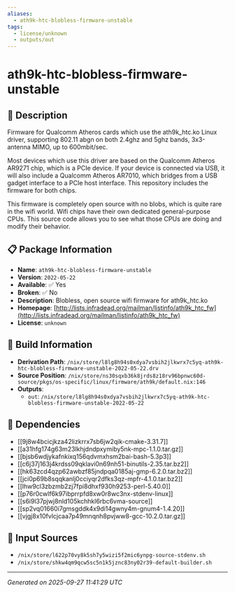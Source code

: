 ```yaml
---
aliases:
  - ath9k-htc-blobless-firmware-unstable
tags:
  - license/unknown
  - outputs/out
---
```


# ath9k-htc-blobless-firmware-unstable

## 📝 Description

Firmware for Qualcomm Atheros cards which use the ath9k_htc.ko
Linux driver, supporting 802.11 abgn on both 2.4ghz and 5ghz
bands, 3x3-antenna MIMO, up to 600mbit/sec.

Most devices which use this driver are based on the Qualcomm
Atheros AR9271 chip, which is a PCIe device.  If your device
is connected via USB, it will also include a Qualcomm Atheros
AR7010, which bridges from a USB gadget interface to a PCIe
host interface.  This repository includes the firmware for
both chips.

This firmware is completely open source with no blobs, which
is quite rare in the wifi world.  Wifi chips have their own
dedicated general-purpose CPUs.  This source code allows you
to see what those CPUs are doing and modify their behavior.


## 📋 Package Information

- **Name**: `ath9k-htc-blobless-firmware-unstable`
- **Version**: `2022-05-22`
- **Available**: ✅ Yes
- **Broken**: ✅ No
- **Description**: Blobless, open source wifi firmware for ath9k_htc.ko
- **Homepage**: [http://lists.infradead.org/mailman/listinfo/ath9k_htc_fw](http://lists.infradead.org/mailman/listinfo/ath9k_htc_fw)
- **License**: `unknown`

## 🔧 Build Information

- **Derivation Path**: `/nix/store/l8lg8h94s0xdya7vsbih2jlkwrx7c5yq-ath9k-htc-blobless-firmware-unstable-2022-05-22.drv`
- **Source Position**: `/nix/store/ns30sqxb36k8jrds8z18rv96bpnwc60d-source/pkgs/os-specific/linux/firmware/ath9k/default.nix:146`
- **Outputs**:
  - `out`:  `/nix/store/l8lg8h94s0xdya7vsbih2jlkwrx7c5yq-ath9k-htc-blobless-firmware-unstable-2022-05-22`

## 🔗 Dependencies

- [[9j8w4bcicjkza42lizkrrx7sb6jw2qik-cmake-3.31.7]]
- [[a31hfg174g63m23lkhjdndpxymiby5nk-mpc-1.1.0.tar.gz]]
- [[bjsb6wdjykafnkixq156qdvmxhsm2bai-bash-5.3p3]]
- [[c6j37j163j4krdss09qklavi0n69nh51-binutils-2.35.tar.bz2]]
- [[hk63zcd4qzp62awbzf85jndpqa0185aj-gmp-6.2.0.tar.bz2]]
- [[jci0p69b8sqqkanlj0cciyqr2dfks3qz-mpfr-4.1.0.tar.bz2]]
- [[lhw9cl3zbzmb2zj7fpi8dhxf930h9253-perl-5.40.0]]
- [[p76r0cwlf6k97ibprrpfd8xw0r8wc3nx-stdenv-linux]]
- [[s6i9l37pjwj8nld105kchhkl6rbc6vma-source]]
- [[sp2vq01660i7gmsgddk4x9di14gwny4m-gnum4-1.4.20]]
- [[vjgj8x10fvlcjcaa7p49mnqnh8pvjww8-gcc-10.2.0.tar.gz]]

## 📁 Input Sources

- `/nix/store/l622p70vy8k5sh7y5wizi5f2mic6ynpg-source-stdenv.sh`
- `/nix/store/shkw4qm9qcw5sc5n1k5jznc83ny02r39-default-builder.sh`

---
*Generated on 2025-09-27 11:41:29 UTC*
